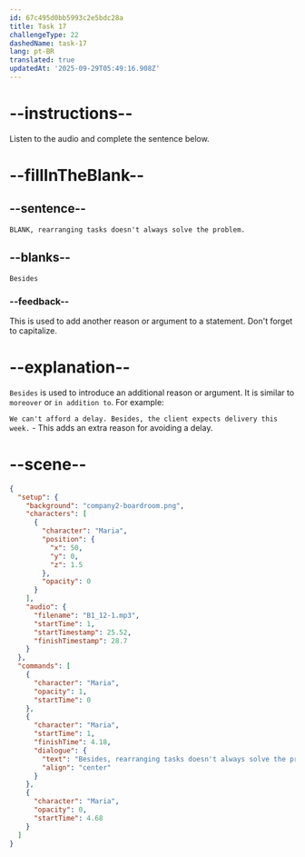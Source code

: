 ```yaml
---
id: 67c495d0bb5993c2e5bdc28a
title: Task 17
challengeType: 22
dashedName: task-17
lang: pt-BR
translated: true
updatedAt: '2025-09-29T05:49:16.908Z'
---
```


<!-- (Audio) Maria: Besides, rearranging tasks doesn't always solve the problem. -->

# --instructions--

Listen to the audio and complete the sentence below.

# --fillInTheBlank--

## --sentence--

`BLANK, rearranging tasks doesn't always solve the problem.`  

## --blanks--

`Besides`  

### --feedback--

This is used to add another reason or argument to a statement. Don't forget to capitalize.

# --explanation--

`Besides` is used to introduce an additional reason or argument. It is similar to `moreover` or `in addition to`. For example:  

`We can't afford a delay. Besides, the client expects delivery this week.` - This adds an extra reason for avoiding a delay.

# --scene--

```json
{
  "setup": {
    "background": "company2-boardroom.png",
    "characters": [
      {
        "character": "Maria",
        "position": {
          "x": 50,
          "y": 0,
          "z": 1.5
        },
        "opacity": 0
      }
    ],
    "audio": {
      "filename": "B1_12-1.mp3",
      "startTime": 1,
      "startTimestamp": 25.52,
      "finishTimestamp": 28.7
    }
  },
  "commands": [
    {
      "character": "Maria",
      "opacity": 1,
      "startTime": 0
    },
    {
      "character": "Maria",
      "startTime": 1,
      "finishTime": 4.18,
      "dialogue": {
        "text": "Besides, rearranging tasks doesn't always solve the problem.",
        "align": "center"
      }
    },
    {
      "character": "Maria",
      "opacity": 0,
      "startTime": 4.68
    }
  ]
}
```

